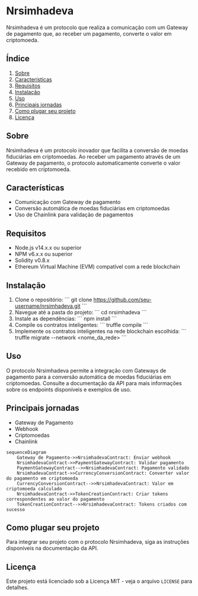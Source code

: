 # Nrsimhadeva

Nrsimhadeva é um protocolo que realiza a comunicação com um Gateway de pagamento que, ao receber um pagamento, converte o valor em criptomoeda.

## Índice
1. [Sobre](#sobre)
2. [Características](#características)
3. [Requisitos](#requisitos)
4. [Instalação](#instalação)
5. [Uso](#uso)
6. [Principais jornadas](#principais-jornadas)
7. [Como plugar seu projeto](#como-plugar-seu-projeto)
8. [Licença](#licença)

## Sobre
Nrsimhadeva é um protocolo inovador que facilita a conversão de moedas fiduciárias em criptomoedas. Ao receber um pagamento através de um Gateway de pagamento, o protocolo automaticamente converte o valor recebido em criptomoeda.

## Características
- Comunicação com Gateway de pagamento
- Conversão automática de moedas fiduciárias em criptomoedas
- Uso de Chainlink para validação de pagamentos

## Requisitos
- Node.js v14.x.x ou superior
- NPM v6.x.x ou superior
- Solidity v0.8.x
- Ethereum Virtual Machine (EVM) compatível com a rede blockchain

## Instalação
1. Clone o repositório:
\```
git clone https://github.com/seu-username/nrsimhadeva.git
\```
2. Navegue até a pasta do projeto:
\```
cd nrsimhadeva
\```
3. Instale as dependências:
\```
npm install
\```
4. Compile os contratos inteligentes:
\```
truffle compile
\```
5. Implemente os contratos inteligentes na rede blockchain escolhida:
\```
truffle migrate --network <nome_da_rede>
\```

## Uso
O protocolo Nrsimhadeva permite a integração com Gateways de pagamento para a conversão automática de moedas fiduciárias em criptomoedas. Consulte a documentação da API para mais informações sobre os endpoints disponíveis e exemplos de uso.

## Principais jornadas
- Gateway de Pagamento
- Webhook
- Criptomoedas
- Chainlink

```mermaid
sequenceDiagram
    Gateway de Pagamento->>NrsimhadevaContract: Enviar webhook
    NrsimhadevaContract->>PaymentGatewayContract: Validar pagamento
    PaymentGatewayContract-->>NrsimhadevaContract: Pagamento validado
    NrsimhadevaContract->>CurrencyConversionContract: Converter valor do pagamento em criptomoeda
    CurrencyConversionContract-->>NrsimhadevaContract: Valor em criptomoeda calculado
    NrsimhadevaContract->>TokenCreationContract: Criar tokens correspondentes ao valor do pagamento
    TokenCreationContract-->>NrsimhadevaContract: Tokens criados com sucesso
```

## Como plugar seu projeto
Para integrar seu projeto com o protocolo Nrsimhadeva, siga as instruções disponíveis na documentação da API.

## Licença
Este projeto está licenciado sob a Licença MIT - veja o arquivo `LICENSE` para detalhes.
